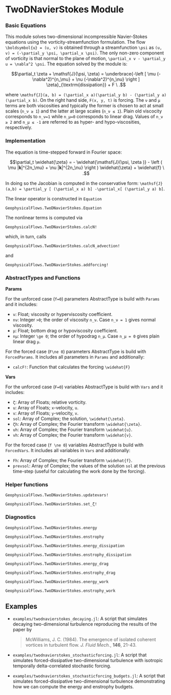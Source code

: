 # TwoDNavierStokes Module


### Basic Equations

This module solves two-dimensional incompressible Navier-Stokes equations using the 
vorticity-streamfunction formulation. The flow ``\boldsymbol{u} = (u, v)`` is obtained through 
a streamfunction ``\psi`` as ``(u, v) = (-\partial_y \psi, \partial_x \psi)``. The only non-zero 
component of vorticity is that normal to the plane of motion, 
``\partial_x v - \partial_y u = \nabla^2 \psi``. The equation solved by the module is:

```math
\partial_t \zeta + \mathsf{J}(\psi, \zeta) = \underbrace{-\left [ \mu (-\nabla^2)^{n_\mu}
+ \nu (-\nabla^2)^{n_\nu} \right ] \zeta}_{\textrm{dissipation}} + F \ .
```

where ``\mathsf{J}(a, b) = (\partial_x a)(\partial_y b) - (\partial_y a)(\partial_x b)``. On
the right hand side, ``F(x, y, t)`` is forcing. The ``ν`` and ``μ`` terms are both viscosities 
and typically the former is chosen to act at small scales (``n_ν ≥ 1``) and the latter at 
large scales (``n_ν ≤ 1``). Plain old viscocity corresponds to ``n_ν=1`` while ``n_μ=0`` 
corresponds to linear drag. Values of ``n_ν ≥ 2`` and ``n_μ ≤ -1`` are referred to as 
hyper- and hypo-viscosities, respectively.


### Implementation

The equation is time-stepped forward in Fourier space:

```math
\partial_t \widehat{\zeta} = - \widehat{\mathsf{J}(\psi, \zeta )} - \left ( \mu |𝐤|^{2n_\mu}
+ \nu |𝐤|^{2n_\nu} \right ) \widehat{\zeta} + \widehat{f} \ .
```

In doing so the Jacobian is computed in the conservative form: ``\mathsf{J}(a,b) =
\partial_y [ (\partial_x a) b] -\partial_x[ (\partial_y a) b]``.

The linear operator is constructed in `Equation`

```@docs
GeophysicalFlows.TwoDNavierStokes.Equation
```

The nonlinear terms is computed via

```@docs
GeophysicalFlows.TwoDNavierStokes.calcN!
```

which, in turn, calls 

```@docs
GeophysicalFlows.TwoDNavierStokes.calcN_advection!
```
and

```@docs
GeophysicalFlows.TwoDNavierStokes.addforcing!
```


### AbstractTypes and Functions

**Params**

For the unforced case (``f=0``) parameters AbstractType is build with `Params` and it includes:
- `ν`:   Float; viscosity or hyperviscosity coefficient.
- `nν`: Integer ``>0``; the order of viscosity ``n_ν``. Case ``n_ν = 1`` gives normal viscosity.
- `μ`: Float; bottom drag or hypoviscosity coefficient.
- `nμ`: Integer ``\ge 0``; the order of hypodrag ``n_μ``. Case ``n_μ = 0`` gives plain linear drag ``μ``.

For the forced case (``F\ne 0``) parameters AbstractType is build with `ForcedParams`. It includes all parameters in `Params` and additionally:
- `calcF!`: Function that calculates the forcing ``\widehat{F}``


**Vars**

For the unforced case (``F=0``) variables AbstractType is build with `Vars` and it includes:
- `ζ`: Array of Floats; relative vorticity.
- `u`: Array of Floats; ``x``-velocity, ``u``.
- `v`: Array of Floats; ``y``-velocity, ``v``.
- `sol`: Array of Complex; the solution, ``\widehat{\zeta}``.
- `ζh`: Array of Complex; the Fourier transform ``\widehat{\zeta}``.
- `uh`: Array of Complex; the Fourier transform ``\widehat{u}``.
- `vh`: Array of Complex; the Fourier transform ``\widehat{v}``.

For the forced case (``f \ne 0``) variables AbstractType is build with `ForcedVars`. It includes all variables in `Vars` and additionally:
- `Fh`: Array of Complex; the Fourier transform ``\widehat{f}``.
- `prevsol`: Array of Complex; the values of the solution `sol` at the previous time-step (useful for calculating the work done by the forcing).

### Helper functions

```@docs
GeophysicalFlows.TwoDNavierStokes.updatevars!
```

```@docs
GeophysicalFlows.TwoDNavierStokes.set_ζ!
```


### Diagnostics

```@docs
GeophysicalFlows.TwoDNavierStokes.energy
```

```@docs
GeophysicalFlows.TwoDNavierStokes.enstrophy
```

```@docs
GeophysicalFlows.TwoDNavierStokes.energy_dissipation
```

```@docs
GeophysicalFlows.TwoDNavierStokes.enstrophy_dissipation
```

```@docs
GeophysicalFlows.TwoDNavierStokes.energy_drag
```

```@docs
GeophysicalFlows.TwoDNavierStokes.enstrophy_drag
```

```@docs
GeophysicalFlows.TwoDNavierStokes.energy_work
```

```@docs
GeophysicalFlows.TwoDNavierStokes.enstrophy_work
```


## Examples

- `examples/twodnavierstokes_decaying.jl`: A script that simulates decaying two-dimensional turbulence reproducing the results of the paper by

  > McWilliams, J. C. (1984). The emergence of isolated coherent vortices in turbulent flow. *J. Fluid Mech.*, **146**, 21-43.

- `examples/twodnavierstokes_stochasticforcing.jl`: A script that simulates forced-dissipative two-dimensional turbulence with isotropic temporally delta-correlated stochastic forcing.

- `examples/twodnavierstokes_stochasticforcing_budgets.jl`: A script that simulates forced-dissipative two-dimensional turbulence demonstrating how we can compute the energy and enstrophy budgets.
